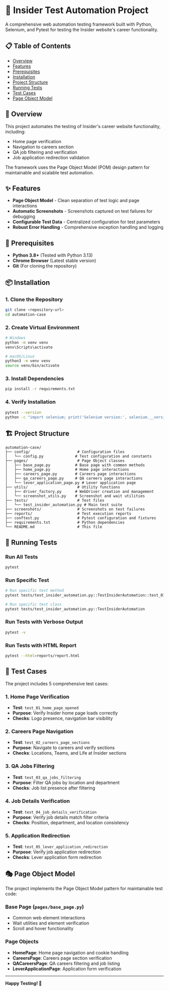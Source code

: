 # 🚀 Insider Test Automation Project

A comprehensive web automation testing framework built with Python, Selenium, and Pytest for testing the Insider website's career functionality.

## 📋 Table of Contents

- [Overview](#overview)
- [Features](#features)
- [Prerequisites](#prerequisites)
- [Installation](#installation)
- [Project Structure](#project-structure)
- [Running Tests](#running-tests)
- [Test Cases](#test-cases)
- [Page Object Model](#page-object-model)

## 🎯 Overview

This project automates the testing of Insider's career website functionality, including:
- Home page verification
- Navigation to careers section
- QA job filtering and verification
- Job application redirection validation

The framework uses the Page Object Model (POM) design pattern for maintainable and scalable test automation.

## ✨ Features

- **Page Object Model** - Clean separation of test logic and page interactions
- **Automatic Screenshots** - Screenshots captured on test failures for debugging
- **Configurable Test Data** - Centralized configuration for test parameters
- **Robust Error Handling** - Comprehensive exception handling and logging

## 🔧 Prerequisites

- **Python 3.8+** (Tested with Python 3.13)
- **Chrome Browser** (Latest stable version)
- **Git** (For cloning the repository)

## 📦 Installation

### 1. Clone the Repository
```bash
git clone <repository-url>
cd automation-case
```

### 2. Create Virtual Environment
```bash
# Windows
python -m venv venv
venv\Scripts\activate

# macOS/Linux
python3 -m venv venv
source venv/bin/activate
```

### 3. Install Dependencies
```bash
pip install -r requirements.txt
```

### 4. Verify Installation
```bash
pytest --version
python -c "import selenium; print('Selenium version:', selenium.__version__)"
```

## 🏗️ Project Structure

```
automation-case/
├── config/                     # Configuration files
│   └── config.py              # Test configuration and constants
├── pages/                      # Page Object classes
│   ├── base_page.py           # Base page with common methods
│   ├── home_page.py           # Home page interactions
│   ├── careers_page.py        # Careers page interactions
│   ├── qa_careers_page.py     # QA careers page interactions
│   └── lever_application_page.py # Lever application page
├── utils/                      # Utility functions
│   ├── driver_factory.py      # WebDriver creation and management
│   └── screenshot_utils.py    # Screenshot and wait utilities
├── tests/                      # Test files
│   └── test_insider_automation.py # Main test suite
├── screenshots/                # Screenshots on test failures
├── reports/                    # Test execution reports
├── conftest.py                 # Pytest configuration and fixtures
├── requirements.txt            # Python dependencies
└── README.md                   # This file
```

## 🧪 Running Tests

### Run All Tests
```bash
pytest
```

### Run Specific Test
```bash
# Run specific test method
pytest tests/test_insider_automation.py::TestInsiderAutomation::test_01_home_page_opened

# Run specific test class
pytest tests/test_insider_automation.py::TestInsiderAutomation
```

### Run Tests with Verbose Output
```bash
pytest -v
```

### Run Tests with HTML Report
```bash
pytest --html=reports/report.html
```

## 📝 Test Cases

The project includes 5 comprehensive test cases:

### 1. **Home Page Verification**
- **Test**: `test_01_home_page_opened`
- **Purpose**: Verify Insider home page loads correctly
- **Checks**: Logo presence, navigation bar visibility

### 2. **Careers Page Navigation**
- **Test**: `test_02_careers_page_sections`
- **Purpose**: Navigate to careers and verify sections
- **Checks**: Locations, Teams, and Life at Insider sections

### 3. **QA Jobs Filtering**
- **Test**: `test_03_qa_jobs_filtering`
- **Purpose**: Filter QA jobs by location and department
- **Checks**: Job list presence after filtering

### 4. **Job Details Verification**
- **Test**: `test_04_job_details_verification`
- **Purpose**: Verify job details match filter criteria
- **Checks**: Position, department, and location consistency

### 5. **Application Redirection**
- **Test**: `test_05_lever_application_redirection`
- **Purpose**: Verify job application redirection
- **Checks**: Lever application form redirection

## 🎭 Page Object Model

The project implements the Page Object Model pattern for maintainable test code:

### Base Page (`pages/base_page.py`)
- Common web element interactions
- Wait utilities and element verification
- Scroll and hover functionality

### Page Objects
- **HomePage**: Home page navigation and cookie handling
- **CareersPage**: Careers page section verification
- **QACareersPage**: QA careers filtering and job listing
- **LeverApplicationPage**: Application form verification

---

**Happy Testing! 🎉**
